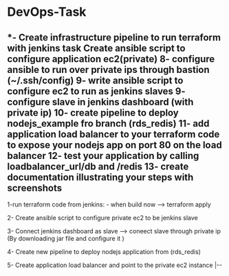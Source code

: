 # DevOps-Task


*- Create infrastructure pipeline to run terraform with jenkins
task
Create ansible script to configure application ec2(private)
8- configure ansible to run over private ips through bastion (~/.ssh/config)
9- write ansible script to configure ec2 to run  as jenkins slaves
9- configure slave in jenkins dashboard (with private ip)
10- create pipeline to deploy nodejs_example fro branch (rds_redis)
11- add application load balancer to your terraform code to expose your nodejs app on port 80 on the load balancer
12- test your application by calling loadbalancer_url/db and /redis
13- create documentation illustrating your steps with screenshots
-----------------------------------------


1-run terraform code from jenkins: 
    - when build now --> terraform apply 
    

2- Create ansible script to configure private ec2 to be jenkins slave 

3- Connect jenkins dashboard as slave --> coneect slave through private ip (By downloading jar file and configure it )

4- Create new pipeline to deploy nodejs application from (rds_redis)

5- Create application load balancer and point to the private ec2 instance |-- 